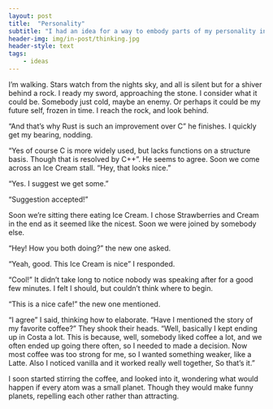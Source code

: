 ```yaml
---
layout: post
title:  "Personality"
subtitle: "I had an idea for a way to embody parts of my personality into a short story"
header-img: img/in-post/thinking.jpg
header-style: text
tags:
    - ideas
---
```


I’m walking. Stars watch from the nights sky, and all is silent but for a shiver behind a rock. I ready my sword, approaching the stone. I consider what it could be. Somebody just cold, maybe an enemy. Or perhaps it could be my future self, frozen in time. I reach the rock, and look behind.
<!--more-->

“And that’s why Rust is such an improvement over C” he finishes. I quickly get my bearing, nodding.

“Yes of course C is more widely used, but lacks functions on a structure basis. Though that is resolved by C++”. He seems to agree. Soon we come across an Ice Cream stall. “Hey, that looks nice.”

“Yes. I suggest we get some.”

“Suggestion accepted!”

Soon we’re sitting there eating Ice Cream. I chose Strawberries and Cream in the end as it seemed like the nicest. Soon we were joined by somebody else.

“Hey! How you both doing?” the new one asked.

“Yeah, good. This Ice Cream is nice” I responded.

“Cool!” It didn’t take long to notice nobody was speaking after for a good few minutes. I felt I should, but couldn’t think where to begin.

“This is a nice cafe!” the new one mentioned.

“I agree” I said, thinking how to elaborate. “Have I mentioned the story of my favorite coffee?” They shook their heads. “Well, basically I kept ending up in Costa a lot. This is because, well, somebody liked coffee a lot, and we often ended up going there often, so I needed to made a decision. Now most coffee was too strong for me, so I wanted something weaker, like a Latte. Also I noticed vanilla and it worked really well together, So that’s it.”

I soon started stirring the coffee, and looked into it, wondering what would happen if every atom was a small planet. Though they would make funny planets, repelling each other rather than attracting.